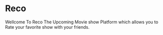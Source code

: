 # Reco 
Wellcome To Reco The Upcoming Movie show Platform  which allows you to Rate your favorite show with your friends. 
